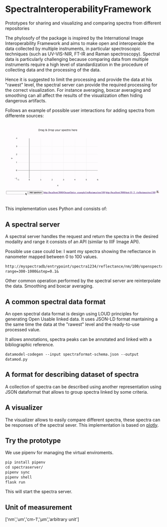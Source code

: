 # SpectraInteroperabilityFramework
Prototypes for sharing and visualizing and comparing spectra from different repositories


The phylosofy of the package is inspired by the International Image Interoperability Framework and aims to make open and interoperable the data collected by multiple instruments, in particular spectroscopic techniques (such as UV-VIS-NIR, FT-IR and Raman spectroscopy). Spectral data is particularly challenging because comparing data from multiple instruments require a high level of standardization in the procedure of collecting data and the processing of the data. 

Hence it is suggested to limit the processing and provide the data at his "rawest" level, the spectral server can provide the required processing for the correct visualization. For instance averaging, boxcar averaging and smoothing can all affect the results of the visualization often hiding dangerous artifacts.

Follows an example of possible user interactions for adding spectra from differente sources:

![An example of the behaviour of the viewer](example.gif?raw=true "The viewer consuming the spectra fromat")

This implementation uses Python and consists of: 

## A spectral server
A spectral server handles the request and return the spectra in the desired modality and range it consists of an API (similar to IIIF Image API).

Possible use case could be:
I want my spectra showing the reflectance in nanometer mapped between 0 to 100 values.

```
http://myspectradb/entrypoint/spectra1234/reflectance/nm/100/openspectra?range=300-1000&step=0.1&
```
Other common operation performed by the spectral server are reinterpolate the data. Smoothing and boxcar averaging.

## A common spectral data format
An open spectral data format is design using LOUD principles for generating Open Usable linked data. It uses JSON-LD format mantaining a the same time the data at the "rawest" level and the ready-to-use processed value. 

It allows annotations, spectra peaks can be annotated and linked with a bibliographic reference.

```
datamodel-codegen --input spectraformat-schema.json --output datamod.py
```



## A format for describing dataset of spectra
A collection of spectra can be described using another representation using JSON dataformat that allows to group spectra linked by some criteria. 

## A visualizer 
The visualizer allows to easily compare different spectra, these spectra can be responses of the spectral sever. This implementation is based on [plotly](https://plotly.com/).

## Try the prototype
We use pipenv for managing the virtual enviroments.

```
pip install pipenv
cd spectraserver/
pipenv sync
pipenv shell
flask run 
```

This will start the spectra server.

## Unit of measurement

['nm','um','cm-1','µm','arbitrary unit']  
